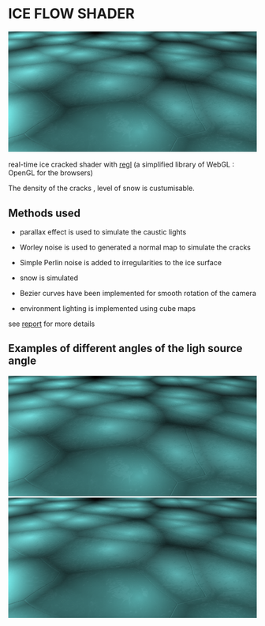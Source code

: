 

# ICE FLOW SHADER
![ice flow 1](img/ice_1.png)

real-time ice cracked shader with [regl](https://github.com/regl-project/regl) (a simplified library of WebGL : OpenGL for the browsers) 

The density of the cracks , level of snow is custumisable.


## Methods used

* parallax effect is used to simulate the caustic lights 

* Worley noise is used to generated a normal map to simulate the cracks

* Simple Perlin noise is added to irregularities to the ice surface

* snow is simulated 

* Bezier curves have been implemented for smooth rotation of the camera

* environment lighting is implemented using cube maps


see [report](https://github.com/salimbeni1/ice_floe/blob/master/report.pdf) for more details


## Examples of different angles of the ligh source angle

![ice flow 2](img/ice_1.png)
![ice flow 3](img/ice_1.png)

